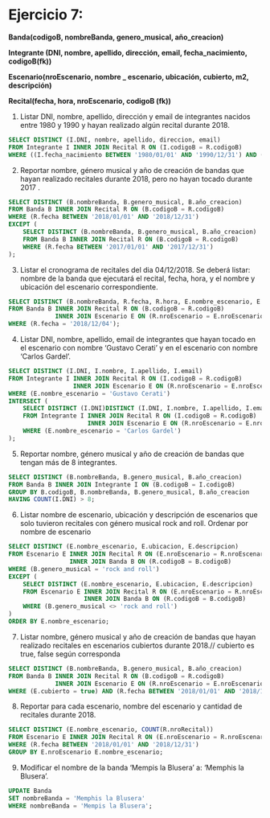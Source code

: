 # Ejercicio 7:

**Banda(codigoB, nombreBanda, genero_musical, año_creacion)**

**Integrante (DNI, nombre, apellido, dirección, email, fecha_nacimiento, codigoB(fk))**

**Escenario(nroEscenario, nombre _ escenario, ubicación, cubierto, m2, descripción)**

**Recital(fecha, hora, nroEscenario, codigoB (fk))**

1. Listar DNI, nombre, apellido, dirección y email de integrantes nacidos entre 1980 y 1990 y
hayan realizado algún recital durante 2018.

```sql
SELECT DISTINCT (I.DNI, nombre, apellido, direccion, email)
FROM Integrante I INNER JOIN Recital R ON (I.codigoB = R.codigoB)
WHERE ((I.fecha_nacimiento BETWEEN '1980/01/01' AND '1990/12/31') AND (R.fecha BETWEEN '2018/01/01' AND '2018/12/31'));
```
2. Reportar nombre, género musical y año de creación de bandas que hayan realizado
recitales durante 2018, pero no hayan tocado durante 2017 .

```sql
SELECT DISTINCT (B.nombreBanda, B.genero_musical, B.año_creacion)
FROM Banda B INNER JOIN Recital R ON (B.codigoB = R.codigoB)
WHERE (R.fecha BETWEEN '2018/01/01' AND '2018/12/31')
EXCEPT (
    SELECT DISTINCT (B.nombreBanda, B.genero_musical, B.año_creacion)
    FROM Banda B INNER JOIN Recital R ON (B.codigoB = R.codigoB)
    WHERE (R.fecha BETWEEN '2017/01/01' AND '2017/12/31')
);
```

3. Listar el cronograma de recitales del dia 04/12/2018. Se deberá listar: nombre de la banda
que ejecutará el recital, fecha, hora, y el nombre y ubicación del escenario correspondiente.
  
```sql
SELECT DISTINCT (B.nombreBanda, R.fecha, R.hora, E.nombre_escenario, E.ubicacion)
FROM Banda B INNER JOIN Recital R ON (B.codigoB = R.codigoB) 
             INNER JOIN Escenario E ON (R.nroEscenario = E.nroEscenario)
WHERE (R.fecha = '2018/12/04');
```

4. Listar DNI, nombre, apellido, email de integrantes que hayan tocado en el escenario con
nombre ‘Gustavo Cerati’ y en el escenario con nombre ‘Carlos Gardel’.

```sql  
SELECT DISTINCT (I.DNI, I.nombre, I.apellido, I.email)
FROM Integrante I INNER JOIN Recital R ON (I.codigoB = R.codigoB)
                  INNER JOIN Escenario E ON (R.nroEscenario = E.nroEscenario)
WHERE (E.nombre_escenario = 'Gustavo Cerati') 
INTERSECT (
    SELECT DISTINCT (I.DNI)DISTINCT (I.DNI, I.nombre, I.apellido, I.email)
    FROM Integrante I INNER JOIN Recital R ON (I.codigoB = R.codigoB)
                      INNER JOIN Escenario E ON (R.nroEscenario = E.nroEscenario)
    WHERE (E.nombre_escenario = 'Carlos Gardel')
);
```

5. Reportar nombre, género musical y año de creación de bandas que tengan más de 8
integrantes.

```sql
SELECT DISTINCT (B.nombreBanda, B.genero_musical, B.año_creacion)
FROM Banda B INNER JOIN Integrante I ON (B.codigoB = I.codigoB)
GROUP BY B.codigoB, B.nombreBanda, B.genero_musical, B.año_creacion
HAVING COUNT(I.DNI) > 8;
```

6. Listar nombre de escenario, ubicación y descripción de escenarios que solo tuvieron
recitales con género musical rock and roll. Ordenar por nombre de escenario

```sql
SELECT DISTINCT (E.nombre_escenario, E.ubicacion, E.descripcion)
FROM Escenario E INNER JOIN Recital R ON (E.nroEscenario = R.nroEscenario)
                 INNER JOIN Banda B ON (R.codigoB = B.codigoB)
WHERE (B.genero_musical = 'rock and roll')
EXCEPT (
    SELECT DISTINCT (E.nombre_escenario, E.ubicacion, E.descripcion)
    FROM Escenario E INNER JOIN Recital R ON (E.nroEscenario = R.nroEscenario)
                     INNER JOIN Banda B ON (R.codigoB = B.codigoB)
    WHERE (B.genero_musical <> 'rock and roll')
)
ORDER BY E.nombre_escenario;
```

7. Listar nombre, género musical y año de creación de bandas que hayan realizado recitales
en escenarios cubiertos durante 2018.// cubierto es true, false según corresponda

```sql
SELECT DISTINCT (B.nombreBanda, B.genero_musical, B.año_creacion)
FROM Banda B INNER JOIN Recital R ON (B.codigoB = R.codigoB)
             INNER JOIN Escenario E ON (R.nroEscenario = E.nroEscenario)
WHERE (E.cubierto = true) AND (R.fecha BETWEEN '2018/01/01' AND '2018/12/31');
```

8. Reportar para cada escenario, nombre del escenario y cantidad de recitales durante 2018.

```sql
SELECT DISTINCT (E.nombre_escenario, COUNT(R.nroRecital))
FROM Escenario E INNER JOIN Recital R ON (E.nroEscenario = R.nroEscenario)
WHERE (R.fecha BETWEEN '2018/01/01' AND '2018/12/31')
GROUP BY E.nroEscenario E.nombre_escenario;
```

9. Modificar el nombre de la banda ‘Mempis la Blusera’ a: ‘Memphis la Blusera’.

```sql
UPDATE Banda
SET nombreBanda = 'Memphis la Blusera'
WHERE nombreBanda = 'Mempis la Blusera';
```
